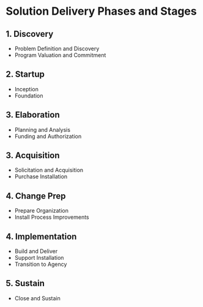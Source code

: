 # Solution Delivery Phases and Stages

## 1. Discovery
* Problem Definition and Discovery
* Program Valuation and Commitment

## 2. Startup
* Inception
* Foundation

## 3. Elaboration
* Planning and Analysis
* Funding and Authorization

## 3. Acquisition
* Solicitation and Acquisition
* Purchase Installation

## 4. Change Prep
* Prepare Organization
* Install Process Improvements

## 4. Implementation
* Build and Deliver
* Support Installation
* Transition to Agency

## 5. Sustain
* Close and Sustain
